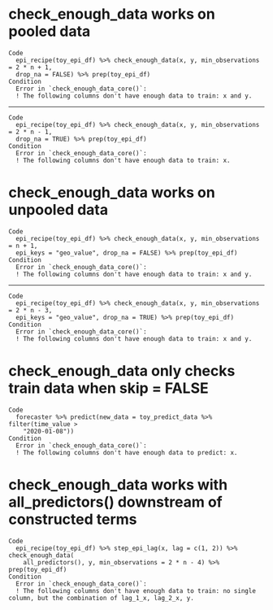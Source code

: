 # check_enough_data works on pooled data

    Code
      epi_recipe(toy_epi_df) %>% check_enough_data(x, y, min_observations = 2 * n + 1,
      drop_na = FALSE) %>% prep(toy_epi_df)
    Condition
      Error in `check_enough_data_core()`:
      ! The following columns don't have enough data to train: x and y.

---

    Code
      epi_recipe(toy_epi_df) %>% check_enough_data(x, y, min_observations = 2 * n - 1,
      drop_na = TRUE) %>% prep(toy_epi_df)
    Condition
      Error in `check_enough_data_core()`:
      ! The following columns don't have enough data to train: x.

# check_enough_data works on unpooled data

    Code
      epi_recipe(toy_epi_df) %>% check_enough_data(x, y, min_observations = n + 1,
      epi_keys = "geo_value", drop_na = FALSE) %>% prep(toy_epi_df)
    Condition
      Error in `check_enough_data_core()`:
      ! The following columns don't have enough data to train: x and y.

---

    Code
      epi_recipe(toy_epi_df) %>% check_enough_data(x, y, min_observations = 2 * n - 3,
      epi_keys = "geo_value", drop_na = TRUE) %>% prep(toy_epi_df)
    Condition
      Error in `check_enough_data_core()`:
      ! The following columns don't have enough data to train: x and y.

# check_enough_data only checks train data when skip = FALSE

    Code
      forecaster %>% predict(new_data = toy_predict_data %>% filter(time_value >
        "2020-01-08"))
    Condition
      Error in `check_enough_data_core()`:
      ! The following columns don't have enough data to predict: x.

# check_enough_data works with all_predictors() downstream of constructed terms

    Code
      epi_recipe(toy_epi_df) %>% step_epi_lag(x, lag = c(1, 2)) %>% check_enough_data(
        all_predictors(), y, min_observations = 2 * n - 4) %>% prep(toy_epi_df)
    Condition
      Error in `check_enough_data_core()`:
      ! The following columns don't have enough data to train: no single column, but the combination of lag_1_x, lag_2_x, y.

